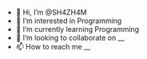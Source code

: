 - 👋 Hi, I’m @SH4ZH4M
- 👀 I’m interested in Programming  
- 🌱 I’m currently learning Programming
- 💞️ I’m looking to collaborate on __
- 📫 How to reach me __

<!---
SH4ZH4M/SH4ZH4M is a ✨ special ✨ repository because its `README.md` (this file) appears on your GitHub profile.
You can click the Preview link to take a look at your changes.
--->
